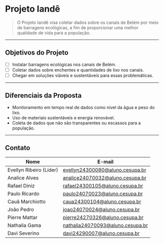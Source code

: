 # Projeto Iandê

> O Projeto Iandê visa coletar dados sobre os canais de Belém por meio de barragens ecológicas, a fim de proporcionar uma melhor qualidade de vida para a população.

---

## Objetivos do Projeto

- [ ] Instalar barragens ecológicas nos canais de Belém.
- [ ] Coletar dados sobre enchentes e quantidades de lixo nos canais.
- [ ] Chegar em soluções viáveis e sustentáveis para essas problemáticas.

---

## Diferenciais da Proposta

- Monitoramento em tempo real de dados como nível da água e peso do lixo.
- Uso de materiais sustentáveis e energia renovável.
- Coleta de dados que não são transparentes ou escassos para a população.
  
---

## Contato

| Nome | E-mail |
|------|--------|
| Evellyn Ribeiro (Líder) | evellyn24300080@aluno.cesupa.br |
| Analice Alves | analice24070032@aluno.cesupa.br |
| Rafael Diniz  | rafael24300105@aluno.cesupa.br |
| Paulo Ricardo | paulo24070023@aluno.cesupa.br |
| Cauã Marchiotto | caua24300104@aluno.cesupa.br |
| João Pedro | joao24070024@aluno.cesupa.br |
| Pierre Mattar | pierre24270326@aluno.cesupa.br |
| Nathalia Gama | nathalia24070093@aluno.cesupa.br |
| Davi Severino | davi24290007@aluno.cesupa.br |


